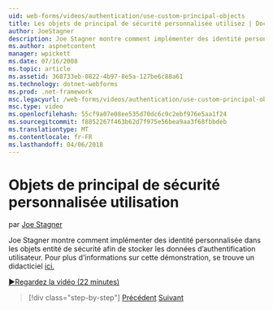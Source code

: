 ```yaml
---
uid: web-forms/videos/authentication/use-custom-principal-objects
title: Les objets de principal de sécurité personnalisée utilisez | Documents Microsoft
author: JoeStagner
description: Joe Stagner montre comment implémenter des identité personnalisée dans les objets entité de sécurité afin de stocker les données d’authentification utilisateur. Pour plus d’informations sur cette démonstration,...
ms.author: aspnetcontent
manager: wpickett
ms.date: 07/16/2008
ms.topic: article
ms.assetid: 368733eb-0822-4b97-8e5a-127be6c88a61
ms.technology: dotnet-webforms
ms.prod: .net-framework
msc.legacyurl: /web-forms/videos/authentication/use-custom-principal-objects
msc.type: video
ms.openlocfilehash: 55cf9a07e08ee535d70dc6c9c2ebf976e5aa1f24
ms.sourcegitcommit: f8852267f463b62d7f975e56bea9aa3f68fbbdeb
ms.translationtype: MT
ms.contentlocale: fr-FR
ms.lasthandoff: 04/06/2018
---
```

<a name="use-custom-principal-objects"></a>Objets de principal de sécurité personnalisée utilisation
====================
par [Joe Stagner](https://github.com/JoeStagner)

Joe Stagner montre comment implémenter des identité personnalisée dans les objets entité de sécurité afin de stocker les données d’authentification utilisateur. Pour plus d’informations sur cette démonstration, se trouve un didacticiel [ici.](../../overview/older-versions-security/introduction/forms-authentication-configuration-and-advanced-topics-vb.md)

[&#9654;Regardez la vidéo (22 minutes)](https://channel9.msdn.com/Blogs/ASP-NET-Site-Videos/use-custom-principal-objects)

> [!div class="step-by-step"]
> [Précédent](add-custom-data-to-the-authentication-method.md)
> [Suivant](understanding-aspnet-memberships.md)
